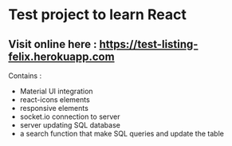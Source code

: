 # Test project to learn React

## Visit online here : https://test-listing-felix.herokuapp.com

Contains :
- Material UI integration
- react-icons elements
- responsive elements
- socket.io connection to server
- server updating SQL database
- a search function that make SQL queries and update the table
